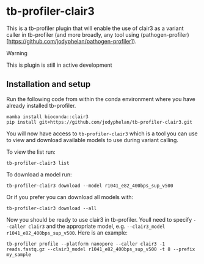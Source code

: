 # tb-profiler-clair3

This is a tb-profiler plugin that will enable the use of clair3 as a variant caller in tb-profiler (and more broadly, any tool using (pathogen-profiler)[https://github.com/jodyphelan/pathogen-profiler]). 

> [!WARNING]
> This is plugin is still in active development



## Installation and setup

Run the following code from within the conda environment where you have already installed tb-profiler.

```
mamba install bioconda::clair3
pip install git+https://github.com/jodyphelan/tb-profiler-clair3.git
```

You will now have access to `tb-profiler-clair3` which is a tool you can use to view and download available models to use during variant calling.

To view the list run:

```
tb-profiler-clair3 list 
```

To download a model run:

```
tb-profiler-clair3 download --model r1041_e82_400bps_sup_v500
```

Or if you prefer you can download all models with:

```
tb-profiler-clair3 download --all
```

Now you should be ready to use clair3 in tb-profiler. Youll need to specify `--caller clair3` and the appropriate model, e.g. `--clair3_model r1041_e82_400bps_sup_v500`. Here is an example:

```
tb-profiler profile --platform nanopore --caller clair3 -1 reads.fastq.gz --clair3_model r1041_e82_400bps_sup_v500 -t 8 --prefix my_sample
```